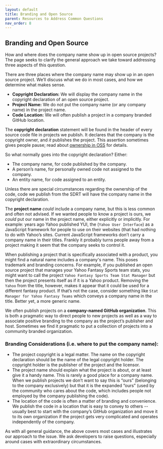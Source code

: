 ```yaml
---
layout: default
title: Branding and Open Source
parent: Resources to Address Common Questions
nav_order: 8
---
```


## Branding and Open Source

How and where does the company name show up in open source projects? The page seeks to clarify the general approach we take toward addressing three aspects of this question.

There are three places where the company name may show up in an open source project. We’ll discuss what we do in most cases, and how we determine what makes sense.
* **Copyright Declaration:** We will display the company name in the copyright declaration of an open source project.
* **Project Name:** We do not put the company name (or any company name) in the project name.
* **Code Location:** We will often publish a project in a company branded GitHub location.

The **copyright declaration** statement will be found in the header of every source code file in projects we publish. It declares that the company is the copyright owner, and _it_ publishes the project. This assertion sometimes gives people pause; read about [ownership in OSS](../resources/ownership.md) for details.

So what normally goes into the copyright declaration? Either:
* The company name, for code published by the company.
* A person’s name, for personally owned code not assigned to the company.
* An entity name, for code assigned to an entity.

Unless there are special circumstances regarding the ownership of the code, code we publish from the SDRT will have the company name in the copyright declaration.

The **project name** _could_ include a company name, but this is less common and often not advised. If we wanted people to know a project is ours, we _could_ put our name in the project name, either explicitly or implicitly. For example: years ago Yahoo published YUI, the (`Yahoo User Interface`) as a JavaScript framework for people to use on their websites (that had nothing to do with Yahoo’s sites. Current JavaScript frameworks don’t carry a company name in their titles. Frankly it probably turns people away from a project making it seem that the company seeks to control it.

When publishing a project that is specifically associated with a product, you might find a natural name includes a company's name. This poses trademark and branding concerns. For example, if you published an open source project that manages your Yahoo Fantasy Sports team stats, you might want to call the project `Yahoo Fantasy Sports Team Stat Manager` but then the project presents itself as if it is a Yahoo product. Removing the `Yahoo` from the title, however, makes it appear that it could be used for a different fantasy product. If that’s not the case, consider something like `Stat Manager for Yahoo Fantasy Teams` which conveys a company name in the title. Better yet, a more generic name.

We often publish projects on a **company-named GitHub organization**. This is both a pragmatic way to direct people to new projects as well as a way to associate positive branding to the company as the project’s publisher and host. Sometimes we find it pragmatic to put a collection of projects into a community branded organization.

### Branding Considerations (i.e. where to put the company name):

* The project copyright is a legal matter. The name on the copyright declaration should be the name of the legal copyright holder. The copyright holder is the publisher of the project and the licensor.
* The project name should explain what the project is about, or at least give it a handy name. This is rarely a good place for a company name. When we publish projects we don’t want to say this is “ours” (belonging to the company exclusively) but that it is the expanded “ours” (used by the community who cares about the code, which includes people not employed by the company publishing the code).
* The location of the code is often a matter of branding and convenience. We publish the code in a location that is easy to convey to others -- usually best to start with the company’s GitHub organization and move it to its own organization if the project gets very complicated and operates independently of the company.

As with all general guidance, the above covers most cases and illustrates our approach to the issue. We ask developers to raise questions, especially around cases with extraordinary circumstances.
